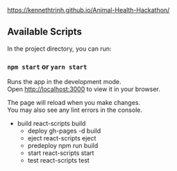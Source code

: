 https://kennethtrinh.github.io/Animal-Health-Hackathon/

## Available Scripts

In the project directory, you can run:

### `npm start` or `yarn start`

Runs the app in the development mode.\
Open [http://localhost:3000](http://localhost:3000) to view it in your browser.

The page will reload when you make changes.\
You may also see any lint errors in the console.

- build
      react-scripts build
   - deploy
      gh-pages -d build
   - eject
      react-scripts eject
   - predeploy
      npm run build
   - start
      react-scripts start
   - test
      react-scripts test